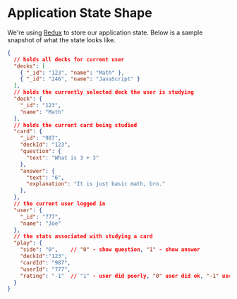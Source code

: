 # Application State Shape

We're using [Redux](http://redux.js.org/) to store our application state. Below is a sample snapshot of what the state looks like.

```json
{
  // holds all decks for current user
  "decks": [
    { "_id": "123", "name": "Math" },
    { "_id": "246", "name": "JavaScript" }
  ],
  // holds the currently selected deck the user is studying
  "deck": {
    "_id": "123",
    "name": "Math"
  },
  // holds the current card being studied
  "card": {
    "_id": "987",
    "deckId": "123",
    "question": {
      "text": "What is 3 + 3"
    },
    "answer": {
      "text": "6",
      "explanation": "It is just basic math, bro."
    },
  },
  // the current user logged in
  "user": {
    "_id": "777",
    "name": "Joe"
  },
  // the stats associated with studying a card 
  "play": {
    "side": "0",    // "0" - show question, "1" - show answer
    "deckId":"123",
    "cardId": "987",
    "userId": "777",
    "rating": "-1"  // "1" - user did poorly, "0" user did ok, "-1" user did great
  }
}
```
​

